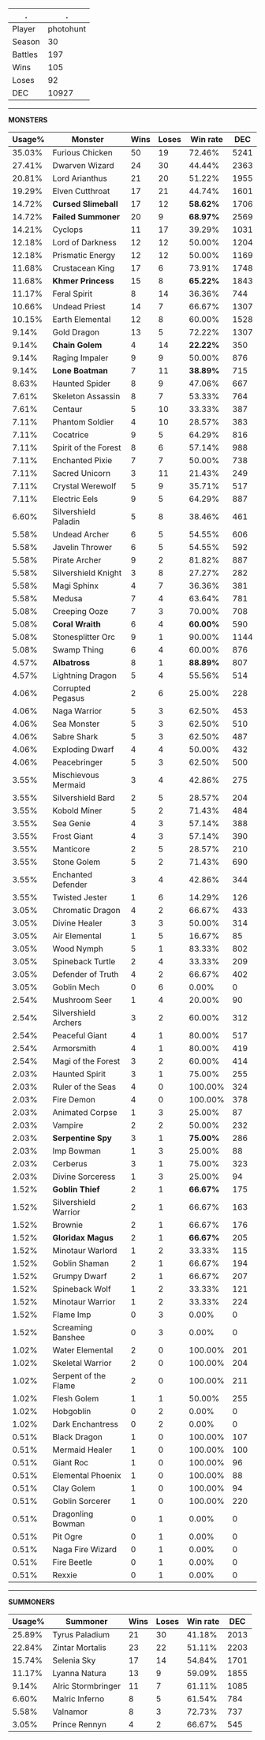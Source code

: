 .|.
|-|-
Player|photohunt
Season|30
Battles|197
Wins|105
Loses|92
DEC|10927

---
**MONSTERS**

Usage%|Monster|Wins|Loses|Win rate|DEC|
-|-|-|-|-|-|
35.03%|Furious Chicken|50|19|72.46%|5241|
27.41%|Dwarven Wizard|24|30|44.44%|2363|
20.81%|Lord Arianthus|21|20|51.22%|1955|
19.29%|Elven Cutthroat|17|21|44.74%|1601|
14.72%|**Cursed Slimeball**|17|12|**58.62%**|1706|
14.72%|**Failed Summoner**|20|9|**68.97%**|2569|
14.21%|Cyclops|11|17|39.29%|1031|
12.18%|Lord of Darkness|12|12|50.00%|1204|
12.18%|Prismatic Energy|12|12|50.00%|1169|
11.68%|Crustacean King|17|6|73.91%|1748|
11.68%|**Khmer Princess**|15|8|**65.22%**|1843|
11.17%|Feral Spirit|8|14|36.36%|744|
10.66%|Undead Priest|14|7|66.67%|1307|
10.15%|Earth Elemental|12|8|60.00%|1528|
9.14%|Gold Dragon|13|5|72.22%|1307|
9.14%|**Chain Golem**|4|14|**22.22%**|350|
9.14%|Raging Impaler|9|9|50.00%|876|
9.14%|**Lone Boatman**|7|11|**38.89%**|715|
8.63%|Haunted Spider|8|9|47.06%|667|
7.61%|Skeleton Assassin|8|7|53.33%|764|
7.61%|Centaur|5|10|33.33%|387|
7.11%|Phantom Soldier|4|10|28.57%|383|
7.11%|Cocatrice|9|5|64.29%|816|
7.11%|Spirit of the Forest|8|6|57.14%|988|
7.11%|Enchanted Pixie|7|7|50.00%|738|
7.11%|Sacred Unicorn|3|11|21.43%|249|
7.11%|Crystal Werewolf|5|9|35.71%|517|
7.11%|Electric Eels|9|5|64.29%|887|
6.60%|Silvershield Paladin|5|8|38.46%|461|
5.58%|Undead Archer|6|5|54.55%|606|
5.58%|Javelin Thrower|6|5|54.55%|592|
5.58%|Pirate Archer|9|2|81.82%|887|
5.58%|Silvershield Knight|3|8|27.27%|282|
5.58%|Magi Sphinx|4|7|36.36%|381|
5.58%|Medusa|7|4|63.64%|781|
5.08%|Creeping Ooze|7|3|70.00%|708|
5.08%|**Coral Wraith**|6|4|**60.00%**|590|
5.08%|Stonesplitter Orc|9|1|90.00%|1144|
5.08%|Swamp Thing|6|4|60.00%|876|
4.57%|**Albatross**|8|1|**88.89%**|807|
4.57%|Lightning Dragon|5|4|55.56%|514|
4.06%|Corrupted Pegasus|2|6|25.00%|228|
4.06%|Naga Warrior|5|3|62.50%|453|
4.06%|Sea Monster|5|3|62.50%|510|
4.06%|Sabre Shark|5|3|62.50%|487|
4.06%|Exploding Dwarf|4|4|50.00%|432|
4.06%|Peacebringer|5|3|62.50%|500|
3.55%|Mischievous Mermaid|3|4|42.86%|275|
3.55%|Silvershield Bard|2|5|28.57%|204|
3.55%|Kobold Miner|5|2|71.43%|484|
3.55%|Sea Genie|4|3|57.14%|388|
3.55%|Frost Giant|4|3|57.14%|390|
3.55%|Manticore|2|5|28.57%|210|
3.55%|Stone Golem|5|2|71.43%|690|
3.55%|Enchanted Defender|3|4|42.86%|344|
3.55%|Twisted Jester|1|6|14.29%|126|
3.05%|Chromatic Dragon|4|2|66.67%|433|
3.05%|Divine Healer|3|3|50.00%|314|
3.05%|Air Elemental|1|5|16.67%|85|
3.05%|Wood Nymph|5|1|83.33%|802|
3.05%|Spineback Turtle|2|4|33.33%|209|
3.05%|Defender of Truth|4|2|66.67%|402|
3.05%|Goblin Mech|0|6|0.00%|0|
2.54%|Mushroom Seer|1|4|20.00%|90|
2.54%|Silvershield Archers|3|2|60.00%|312|
2.54%|Peaceful Giant|4|1|80.00%|517|
2.54%|Armorsmith|4|1|80.00%|419|
2.54%|Magi of the Forest|3|2|60.00%|414|
2.03%|Haunted Spirit|3|1|75.00%|255|
2.03%|Ruler of the Seas|4|0|100.00%|324|
2.03%|Fire Demon|4|0|100.00%|378|
2.03%|Animated Corpse|1|3|25.00%|87|
2.03%|Vampire|2|2|50.00%|232|
2.03%|**Serpentine Spy**|3|1|**75.00%**|286|
2.03%|Imp Bowman|1|3|25.00%|88|
2.03%|Cerberus|3|1|75.00%|323|
2.03%|Divine Sorceress|1|3|25.00%|94|
1.52%|**Goblin Thief**|2|1|**66.67%**|175|
1.52%|Silvershield Warrior|2|1|66.67%|163|
1.52%|Brownie|2|1|66.67%|176|
1.52%|**Gloridax Magus**|2|1|**66.67%**|205|
1.52%|Minotaur Warlord|1|2|33.33%|115|
1.52%|Goblin Shaman|2|1|66.67%|194|
1.52%|Grumpy Dwarf|2|1|66.67%|207|
1.52%|Spineback Wolf|1|2|33.33%|121|
1.52%|Minotaur Warrior|1|2|33.33%|224|
1.52%|Flame Imp|0|3|0.00%|0|
1.52%|Screaming Banshee|0|3|0.00%|0|
1.02%|Water Elemental|2|0|100.00%|201|
1.02%|Skeletal Warrior|2|0|100.00%|204|
1.02%|Serpent of the Flame|2|0|100.00%|211|
1.02%|Flesh Golem|1|1|50.00%|255|
1.02%|Hobgoblin|0|2|0.00%|0|
1.02%|Dark Enchantress|0|2|0.00%|0|
0.51%|Black Dragon|1|0|100.00%|107|
0.51%|Mermaid Healer|1|0|100.00%|100|
0.51%|Giant Roc|1|0|100.00%|96|
0.51%|Elemental Phoenix|1|0|100.00%|88|
0.51%|Clay Golem|1|0|100.00%|94|
0.51%|Goblin Sorcerer|1|0|100.00%|220|
0.51%|Dragonling Bowman|0|1|0.00%|0|
0.51%|Pit Ogre|0|1|0.00%|0|
0.51%|Naga Fire Wizard|0|1|0.00%|0|
0.51%|Fire Beetle|0|1|0.00%|0|
0.51%|Rexxie|0|1|0.00%|0|

---
**SUMMONERS**

Usage%|Summoner|Wins|Loses|Win rate|DEC|
-|-|-|-|-|-|
25.89%|Tyrus Paladium|21|30|41.18%|2013|
22.84%|Zintar Mortalis|23|22|51.11%|2203|
15.74%|Selenia Sky|17|14|54.84%|1701|
11.17%|Lyanna Natura|13|9|59.09%|1855|
9.14%|Alric Stormbringer|11|7|61.11%|1085|
6.60%|Malric Inferno|8|5|61.54%|784|
5.58%|Valnamor|8|3|72.73%|737|
3.05%|Prince Rennyn|4|2|66.67%|545|

